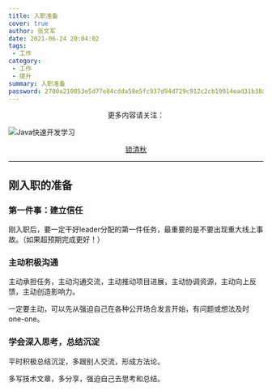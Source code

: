 ```yaml
---
title: 入职准备
cover: true
author: 张文军
date: 2021-06-24 20:04:02
tags: 
 - 工作
category: 
 - 工作
 - 提升
summary: 入职准备
password: 2700a210053e5d77e84cdda58e5fc937d94d729c912c2cb19914ead31b38a55c
---
```

<center>更多内容请关注：</center>

![Java快速开发学习](https://zhangwenjun-1258908231.cos.ap-nanjing.myqcloud.com/njauit/1586869254.png)

<center><a href="https://wjhub.gitee.io">锁清秋</a></center>

----

## 刚入职的准备

### 第一件事：建立信任

​	刚入职后，要一定干好leader分配的第一件任务，最重要的是不要出现重大线上事故。（如果超预期完成更好！）

### 主动积极沟通

主动承担任务，主动沟通交流，主动推动项目进展，主动协调资源，主动向上反馈，主动创造影响力。

一定要主动，可以先从强迫自己在各种公开场合发言开始，有问题或想法及时one-one。

### 学会深入思考，总结沉淀

平时积极总结沉淀，多跟别人交流，形成方法论。

多写技术文章，多分享，强迫自己去思考和总结。



